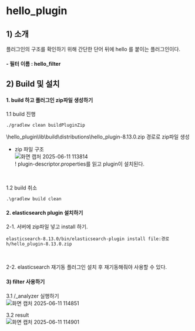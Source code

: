 # hello_plugin

## 1) 소개
플러그인의 구조를 확인하기 위해 간단한 단어 뒤에 hello 를 붙이는 플러그인이다.

#### - 필터 이름 : hello_filter 


## 2) Build 및 설치
#### 1. build 하고 플러그인 zip파일 생성하기
1.1 build 진행
```
./gradlew clean buildPluginZip
```
\hello_plugin\lib\build\distributions\hello_plugin-8.13.0.zip 경로로 zip파일 생성  

- zip 파일 구조  
![화면 캡처 2025-06-11 113814](https://github.com/user-attachments/assets/ef341540-b6d2-4664-8a5a-7849eef46b3a)  
! plugin-descriptor.properties를 읽고 plugin이 설치된다.
<br />

1.2 build 취소
```
.\gradlew build clean
```

#### 2. elasticsearch plugin 설치하기
2-1. 서버에 zip파일 넣고 install 하기.
```
elasticsearch-8.13.0/bin/elasticsearch-plugin install file:경로h/hello_plugin-8.13.0.zip
```
<br />

2-2. elasticsearch 재기동
플러그인 설치 후 재기동해줘야 사용할 수 있다.

#### 3) filter 사용하기
3.1 /_analyzer 실행하기  
![화면 캡처 2025-06-11 114851](https://github.com/user-attachments/assets/86a5845e-25e4-4afd-8d20-f8dc7995252b)  

3.2 result  
![화면 캡처 2025-06-11 114901](https://github.com/user-attachments/assets/5794ad59-c901-4608-af95-f772c73f6d71)  

